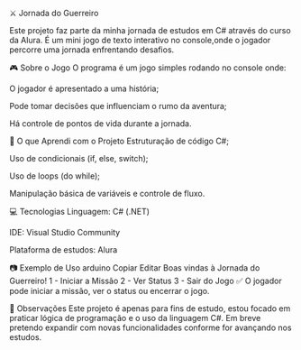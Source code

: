 ⚔️ Jornada do Guerreiro

Este projeto faz parte da minha jornada de estudos em C# através do curso da Alura. 
É um mini jogo de texto interativo no console,onde o jogador percorre uma jornada enfrentando desafios.

🎮 Sobre o Jogo
O programa é um jogo simples rodando no console onde:

O jogador é apresentado a uma história;

Pode tomar decisões que influenciam o rumo da aventura;

Há controle de pontos de vida durante a jornada.

📌 O que Aprendi com o Projeto
Estruturação de código C#;

Uso de condicionais (if, else, switch);

Uso de loops (do while);

Manipulação básica de variáveis e controle de fluxo.

💻 Tecnologias
Linguagem: C# (.NET)

IDE: Visual Studio Community

Plataforma de estudos: Alura

📷 Exemplo de Uso
arduino
Copiar
Editar
Boas vindas à Jornada do Guerreiro!
1 - Iniciar a Missão
2 - Ver Status
3 - Sair do Jogo
✅ O jogador pode iniciar a missão, ver o status ou encerrar o jogo.

📝 Observações
Este projeto é apenas para fins de estudo, estou focado em praticar lógica de programação e o uso da linguagem C#. 
Em breve pretendo expandir com novas funcionalidades conforme for avançando nos estudos.
